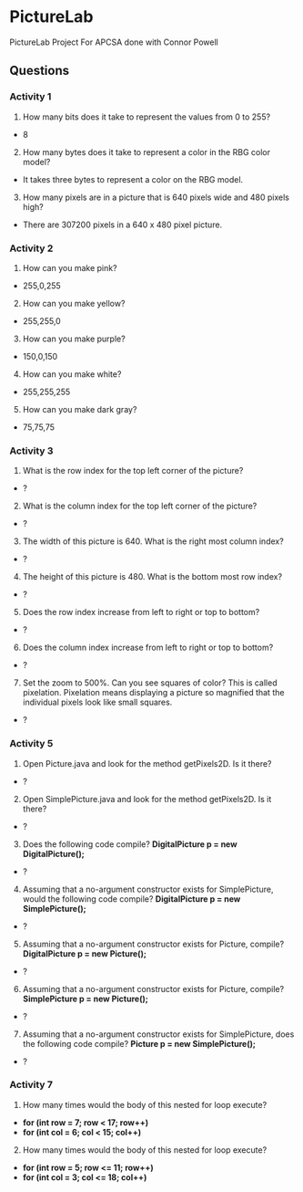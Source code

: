 # PictureLab
PictureLab Project For APCSA done with Connor Powell
## Questions
### Activity 1
1. How many bits does it take to represent the values from 0 to 255?
- 8
2. How many bytes does it take to represent a color in the RBG color model?
- It takes three bytes to represent a color on the RBG model.
3. How many pixels are in a picture that is 640 pixels wide and 480 pixels high?
- There are 307200 pixels in a 640 x 480 pixel picture.
### Activity 2
1. How can you make pink?
- 255,0,255
2. How can you make yellow?
- 255,255,0
3. How can you make purple?
- 150,0,150
4. How can you make white?
- 255,255,255
5. How can you make dark gray?
- 75,75,75
### Activity 3
1. What is the row index for the top left corner of the picture?
- ?
2. What is the column index for the top left corner of the picture?
- ?
3. The width of this picture is 640. What is the right most column index?
- ?
4. The height of this picture is 480. What is the bottom most row index?
- ?
5. Does the row index increase from left to right or top to bottom?
- ?
6. Does the column index increase from left to right or top to bottom?
- ?
7. Set the zoom to 500%. Can you see squares of color? This is called pixelation. Pixelation means
displaying a picture so magnified that the individual pixels look like small squares.
- ?
### Activity 5
1. Open Picture.java and look for the method getPixels2D. Is it there?
- ?
2. Open SimplePicture.java and look for the method getPixels2D. Is it there?
- ?
3. Does the following code compile?
**DigitalPicture p = new DigitalPicture();**
- ?
4. Assuming that a no-argument constructor exists for SimplePicture, would the following
code compile?
**DigitalPicture p = new SimplePicture();**
- ?
5. Assuming that a no-argument constructor exists for Picture,
compile?
**DigitalPicture p = new Picture();**
- ?
6. Assuming that a no-argument constructor exists for Picture,
compile?
**SimplePicture p = new Picture();**
- ?
7. Assuming that a no-argument constructor exists for SimplePicture, does the following
code compile?
**Picture p = new SimplePicture();**
- ?
### Activity 7
1. How many times would the body of this nested for loop execute?
- **for (int row = 7; row < 17; row++)**
- **for (int col = 6; col < 15; col++)**
2. How many times would the body of this nested for loop execute?
- **for (int row = 5; row <= 11; row++)**
- **for (int col = 3; col <= 18; col++)**
